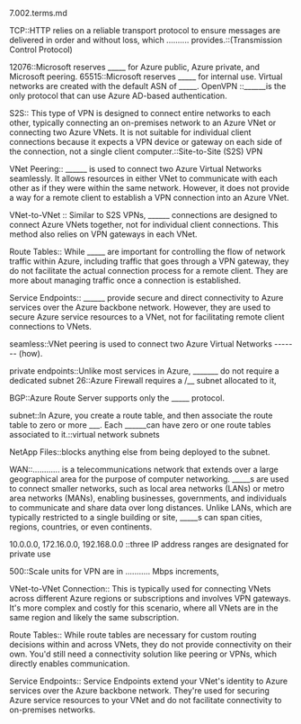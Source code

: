 7.002.terms.md



TCP::HTTP relies on a reliable transport protocol to ensure messages are delivered in order and without loss, which .......... provides.::(Transmission Control Protocol)

12076::Microsoft reserves _____ for Azure public, Azure private, and Microsoft peering. 
65515::Microsoft reserves _____ for internal use. Virtual networks are created with the default ASN of _____.
OpenVPN ::______is the only protocol that can use Azure AD-based authentication.

S2S:: This type of VPN is designed to connect entire networks to each other, typically connecting an on-premises network to an Azure VNet or connecting two Azure VNets. It is not suitable for individual client connections because it expects a VPN device or gateway on each side of the connection, not a single client computer.::Site-to-Site (S2S) VPN

VNet Peering:: ______ is used to connect two Azure Virtual Networks seamlessly. It allows resources in either VNet to communicate with each other as if they were within the same network. However, it does not provide a way for a remote client to establish a VPN connection into an Azure VNet.

VNet-to-VNet :: Similar to S2S VPNs, ______ connections are designed to connect Azure VNets together, not for individual client connections. This method also relies on VPN gateways in each VNet.

Route Tables:: While _____ are important for controlling the flow of network traffic within Azure, including traffic that goes through a VPN gateway, they do not facilitate the actual connection process for a remote client. They are more about managing traffic once a connection is established.

Service Endpoints:: ______ provide secure and direct connectivity to Azure services over the Azure backbone network. However, they are used to secure Azure service resources to a VNet, not for facilitating remote client connections to VNets.

seamless::VNet peering is used to connect two Azure Virtual Networks ------- (how).



private endpoints::Unlike most services in Azure, _______ do not require a dedicated subnet 
26::Azure Firewall requires a /__ subnet allocated to it, 

BGP::Azure Route Server supports only the _____ protocol.

subnet::In Azure, you create a route table, and then associate the route table to zero or more ___. Each ______can have zero or one route tables associated to it.::virtual network subnets

NetApp Files::blocks anything else from being deployed to the subnet.

WAN::............ is a telecommunications network that extends over a large geographical area for the purpose of computer networking. _____s are used to connect smaller networks, such as local area networks (LANs) or metro area networks (MANs), enabling businesses, governments, and individuals to communicate and share data over long distances. Unlike LANs, which are typically restricted to a single building or site, _____s can span cities, regions, countries, or even continents.


10.0.0.0, 172.16.0.0, 192.168.0.0 ::three IP address ranges are designated for private use

500::Scale units for VPN are in ........... Mbps increments,





VNet-to-VNet Connection:: This is typically used for connecting VNets across different Azure regions or subscriptions and involves VPN gateways. It's more complex and costly for this scenario, where all VNets are in the same region and likely the same subscription.

Route Tables:: While route tables are necessary for custom routing decisions within and across VNets, they do not provide connectivity on their own. You'd still need a connectivity solution like peering or VPNs, which directly enables communication.

Service Endpoints:: Service Endpoints extend your VNet's identity to Azure services over the Azure backbone network. They're used for securing Azure service resources to your VNet and do not facilitate connectivity to on-premises networks.


